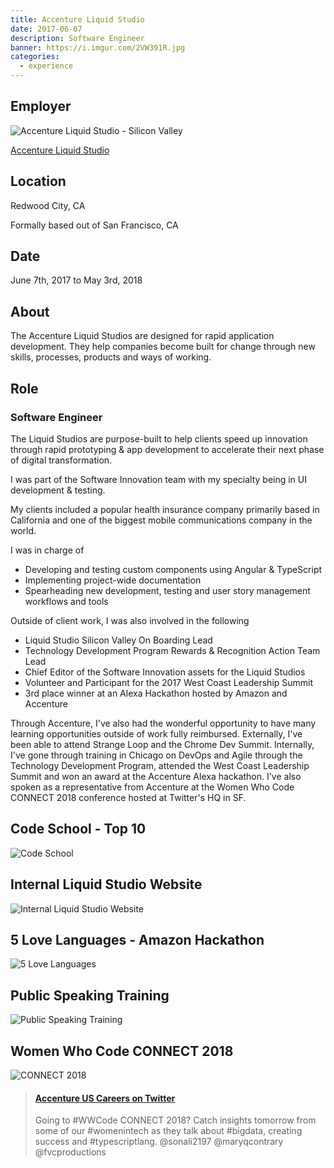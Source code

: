```yaml
---
title: Accenture Liquid Studio
date: 2017-06-07
description: Software Engineer
banner: https://i.imgur.com/2VW391R.jpg
categories:
  - experience
---
```


## Employer

![Accenture Liquid Studio - Silicon Valley](https://i.imgur.com/vPjtqtj.jpg)

[Accenture Liquid Studio](//accenture.com/us-en/capability-rapid-application-development-studio 'Accenture Liquid Studio')

## Location

Redwood City, CA

Formally based out of San Francisco, CA

## Date

June 7th, 2017 to May 3rd, 2018

## About

The Accenture Liquid Studios are designed for rapid application development. They help companies become built for change through new skills, processes, products and ways of working.

## Role

### Software Engineer

The Liquid Studios are purpose-built to help clients speed up innovation through rapid prototyping & app development to accelerate their next phase of digital transformation.

I was part of the Software Innovation team with my specialty being in UI development & testing.

My clients included a popular health insurance company primarily based in California and one of the biggest mobile communications company in the world.

I was in charge of

* Developing and testing custom components using Angular & TypeScript
* Implementing project-wide documentation
* Spearheading new development, testing and user story management workflows and tools

Outside of client work, I was also involved in the following

* Liquid Studio Silicon Valley On Boarding Lead
* Technology Development Program Rewards & Recognition Action Team Lead
* Chief Editor of the Software Innovation assets for the Liquid Studios
* Volunteer and Participant for the 2017 West Coast Leadership Summit
* 3rd place winner at an Alexa Hackathon hosted by Amazon and Accenture

Through Accenture, I've also had the wonderful opportunity to have many learning opportunities outside of work fully reimbursed. Externally, I've been able to attend Strange Loop and the Chrome Dev Summit. Internally, I've gone through training in Chicago on DevOps and Agile through the Technology Development Program, attended the West Coast Leadership Summit and won an award at the Accenture Alexa hackathon. I've also spoken as a representative from Accenture at the Women Who Code CONNECT 2018 conference hosted at Twitter's HQ in SF.

## Code School - Top 10

![Code School](https://i.imgur.com/7HOcL4c.png)

## Internal Liquid Studio Website

![Internal Liquid Studio Website](https://i.imgur.com/l3pUvUR.png)

## 5 Love Languages - Amazon Hackathon

![5 Love Languages](https://i.imgur.com/S7te2Ld.png)

## Public Speaking Training

![Public Speaking Training](https://i.imgur.com/PfU3Gxz.jpg)

## Women Who Code CONNECT 2018

![CONNECT 2018](https://i.imgur.com/MUs15HN.png)

<blockquote class="embedly-card"><h4><a href="https://twitter.com/AccentureUSJobs/status/989949839797571589">Accenture US Careers on Twitter</a></h4><p>Going to #WWCode CONNECT 2018? Catch insights tomorrow from some of our #womenintech as they talk about #bigdata, creating success and #typescriptlang. @sonali2197 @maryqcontrary @fvcproductions</p></blockquote>
<script async src="//cdn.embedly.com/widgets/platform.js" charset="UTF-8"></script>

